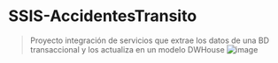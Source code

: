 # SSIS-AccidentesTransito

> Proyecto integración de servicios que extrae los datos de una BD transaccional 
> y los actualiza en un modelo DWHouse
![image](https://user-images.githubusercontent.com/82009638/196450651-b5738988-3bb4-4791-94f2-21172d29d79b.png)
